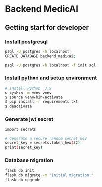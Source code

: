 # Backend MedicAI

## Getting start for developer

### Install postgresql

```bash
psql -U postgres -h localhost
CREATE DATABASE backend_medicai;

psql -U postgres -h localhost -f init.sql 
```

### Install python and setup environment

```bash
# Install Python  3.9
$ python -m venv venv
$ source venv/bin/activate
$ pip install -r requirements.txt
$ deactivate
```

### Generate jwt secret

```bash
import secrets

# Generate a secure random secret key
secret_key = secrets.token_hex(32)
print(secret_key)
```

### Database migration

```bash
flask db init
flask db migrate -m "Initial migration."
flask db upgrade
```